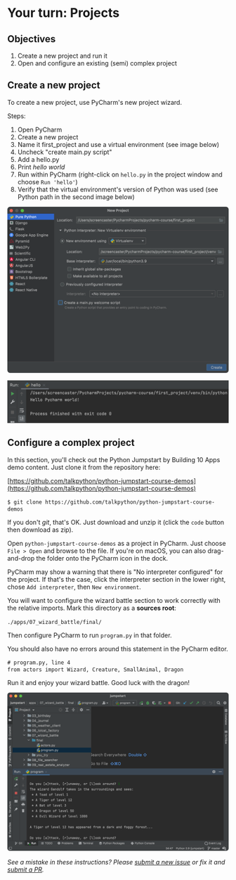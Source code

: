 # Your turn: Projects

## Objectives

1. Create a new project and run it
2. Open and configure an existing (semi) complex project

## Create a new project

To create a new project, use PyCharm's new project wizard. 

Steps:

1. Open PyCharm
2. Create a new project
3. Name it first_project and use a virtual environment (see image below)
4. Uncheck "create main.py script"
5. Add a hello.py
6. Print *hello world*
7. Run within PyCharm (right-click on `hello.py` in the project window and choose `Run 'hello'`)
8. Verify that the virtual environment's version of Python was used (see Python path in the second image below)

![Create project with venv](./resources/virtualenv.png)

![Run with venv python](./resources/hello.png)

## Configure a complex project

In this section, you'll check out the Python Jumpstart by Building 10 Apps demo content. Just clone it from the repository here:

[https://github.com/talkpython/python-jumpstart-course-demos](https://github.com/talkpython/python-jumpstart-course-demos)

```shell
$ git clone https://github.com/talkpython/python-jumpstart-course-demos
```

If you don't _git_, that's OK. Just download and unzip it (click the `code` button then download as zip).

Open `python-jumpstart-course-demos` as a project in PyCharm. Just choose `File > Open` and browse to the file.
If you're on macOS, you can also drag-and-drop the folder onto the PyCharm icon in the dock.

PyCharm may show a warning that there is "No interpreter configured" for the project. If that's the case,
click the interpreter section in the lower right, chose `Add interpreter`, then `New environment`.

You will want to configure the wizard battle section to work correctly with the relative imports. Mark this directory as a **sources root**:

`./apps/07_wizard_battle/final/`

Then configure PyCharm to run `program.py` in that folder.

You should also have no errors around this statement in the PyCharm editor.

	# program.py, line 4
	from actors import Wizard, Creature, SmallAnimal, Dragon

Run it and enjoy your wizard battle. Good luck with the dragon!

![Configured (no errors) and running](./resources/config-run.png)

*See a mistake in these instructions? Please [submit a new issue](https://github.com/talkpython/mastering-pycharm-course/issues) or fix it and [submit a PR](https://github.com/talkpython/mastering-pycharm-course/pulls).*
